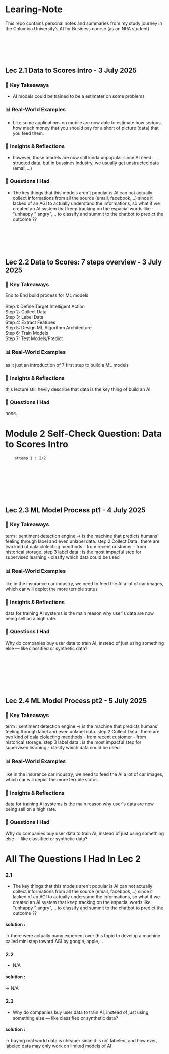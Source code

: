 # Learing-Note
This repo contains personal notes and summaries from my study journey in the Columbia University’s AI for Business course (as an NRA student)

<br><br>
<br><br>

## Lec 2.1 Data to Scores Intro - 3 July 2025

### 🔑 Key Takeaways
- AI models could be trained to be a estimater on some problems
### 📊 Real-World Examples
- Like some applications on mobile are now able to estimate how serious, how much money that you should pay for a short of picture (data) that you feed them.
### 🧠 Insights & Reflections
- however, those models are now still kinda unpopular since AI need structed data, but in bussines industry, we usually get unstructed data (email,...) 
### 🤔 Questions I Had
 - The key things that this models aren't popular is AI can not actually collect informations from all the source (email, facebook,...) since it lacked of an AGI to actually understand the informations, so what if we created an AI system that keep tracking on the espacial words like "unhappy
 " angry",... to classify and summit to the chatbot to predict the outcome ??
<br><br>
<br><br>
<br><br>


## Lec 2.2 Data to Scores: 7 steps overview - 3 July 2025
### 🔑 Key Takeaways
End to End build process for ML models<br>
<br>
Step 1: Define Target Intelligent Action <br>
Step 2: Collect Data<br>
Step 3: Label Data<br>
Step 4: Extract Features <br>
Step 5: Design ML Algorithm Architecture <br>
Step 6: Train Models<br>
Step 7: Test Models/Predict <br>
### 📊 Real-World Examples
as it just an introduction of 7 first step to build a ML models
### 🧠 Insights & Reflections
this lecture still hevily describe that data is the key thing of build an AI
### 🤔 Questions I Had
none.


# Module 2 Self-Check Question: Data to Scores Intro
        attemp 1 : 2/2
<br><br>
<br><br>
<br><br>



## Lec 2.3 ML Model Process pt1 - 4 July 2025
 ### 🔑 Key Takeaways
term : sentiment  detection engine -> is the machine that predicts humans' feeling through label and even unlabel data.
step 2 Collect Data : there are two kind of dala clolecting medthods - from recent customer - from historical storage.
step 3 label data : is the most impacful step for supervised learning - clasify which data could be used
### 📊 Real-World Examples
like in the insurance car industry, we need to feed the AI a lot of car images, which car will depict the more terrible status
### 🧠 Insights & Reflections
data for training AI systems is the main reason why user's data are now being sell on a high rate.
### 🤔 Questions I Had
Why do companies buy user data to train AI, instead of just using something else — like classified or synthetic data?


<br><br>
<br><br>
<br><br>



## Lec 2.4 ML Model Process pt2 - 5 July 2025
 ### 🔑 Key Takeaways
term : sentiment  detection engine -> is the machine that predicts humans' feeling through label and even unlabel data.
step 2 Collect Data : there are two kind of dala clolecting medthods - from recent customer - from historical storage.
step 3 label data : is the most impacful step for supervised learning - clasify which data could be used
### 📊 Real-World Examples
like in the insurance car industry, we need to feed the AI a lot of car images, which car will depict the more terrible status
### 🧠 Insights & Reflections
data for training AI systems is the main reason why user's data are now being sell on a high rate.
### 🤔 Questions I Had
Why do companies buy user data to train AI, instead of just using something else — like classified or synthetic data?





# All The Questions I Had In Lec 2
### 2.1
 -  The key things that this models aren't popular is AI can not actually collect informations from all the source (email, facebook,...) since it lacked of an AGI to actually understand the informations, so what if we created an AI system that keep tracking on the espacial words like "unhappy
 " angry",... to classify and summit to the chatbot to predict the outcome ??
#### solution : 
-> there were actually many experient over this topic to develop a machine called mini step toward AGI by google, apple,...
### 2.2
 - N/A
#### solution : 
 -> N/A
### 2.3
 - Why do companies buy user data to train AI, instead of just using something else — like classified or synthetic data?
#### solution : 
 -> buying real world data is cheaper since it is not labeled, and how ever, labeled data may only work on limited models of AI
